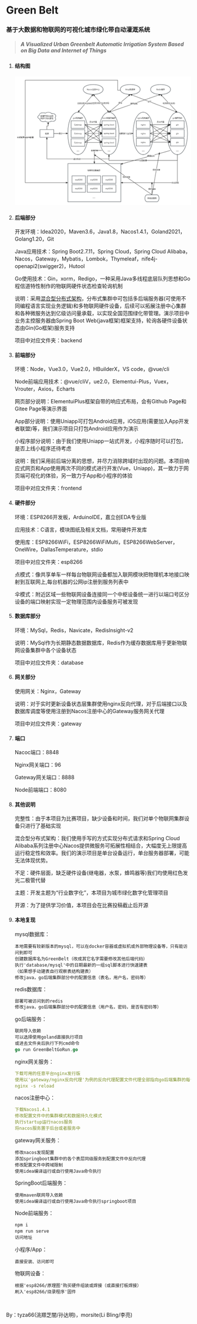 # Green Belt
### 基于大数据和物联网的可视化城市绿化带自动灌溉系统
> ##### *A Visualized Urban Greenbelt Automatic Irrigation System Based on Big Data and Internet of Things*
>

1. #### 结构图

   #### ![架构图](./文档/架构图.png)

2. #### 后端部分

   开发环境：Idea2020，Maven3.6，Java1.8，Nacos1.4.1，Goland2021，Golang1.20，Git

   Java应用技术：Spring Boot2.7.11，Spring Cloud，Spring Cloud Alibaba，Nacos，Gateway，Mybatis，Lombok，Thymeleaf，nife4j-openapi2(swigger2)，Hutool

   Go使用技术：Gin，xorm，Redigo，一种采用Java多线程底层队列思想和Go程信道特性制作的物联网硬件状态检查轮询机制

   说明：采用[混合型分布式架构](#其他说明)，分布式集群中可包括多后端服务器(可使用不同编程语言实现业务逻辑)和多物联网硬件设备，后续可以拓展注册中心集群和各种微服务达到亿级访问量承载，以实现全国范围绿化带管理。演示项目中业务主控服务器由Spring Boot Web(java框架)框架支持，轮询各硬件设备状态由Gin(Go框架)服务支持

   项目中对应文件夹：backend

3. #### 前端部分

   环境：Node，Vue3.0，Vue2.0，HBuilderX，VS code，@vue/cli

   Node前端应用技术：@vue/cliV，ue2.0，Elementui-Plus，Vuex，Vrouter，Axios，Echarts

   网页部分说明：ElementuiPlus框架自带的响应式布局，会有Github Page和Gitee Page等演示界面

   App部分说明：使用Uniapp可打包Android应用，iOS应用(需要加入App开发者联盟)等，我们演示项目只打包Android应用作为演示

   小程序部分说明：由于我们使用Uniapp一站式开发，小程序随时可以打包，是否上线小程序还待考虑

   说明：我们采用前后端分离的思想，并尽力消除跨域时出现的问题。本项目响应式网页和App使用两次不同的模式进行开发(Vue，Uniapp)，其一致力于网页端可视化的体验，另一致力于App和小程序的体验

   项目中对应文件夹：frontend

4. #### 硬件部分

   环境：ESP8266开发板，ArduinoIDE，嘉立创EDA专业版

   应用技术：C语言，模块图纸及相关文档，常用硬件开发库

   使用库：ESP8266WiFi，ESP8266WiFiMulti，ESP8266WebServer，OneWire，DallasTemperature，stdio

   项目中对应文件夹：esp8266

   点模式：像共享单车一样每台物联网设备都加入联网模块把物理机本地接口映射到互联网上,每台机器的公网ip注册到服务列表中

   伞模式：附近区域一些物联网设备连接同一个中枢设备统一进行以端口号区分设备的端口映射实现一定物理范围内设备服务可被发现

5. #### 数据库部分

   环境：MySql，Redis，Navicate，RedisInsight-v2

   说明：MySql作为长期静态数据数据库，Redis作为缓存数据库用于更新物联网设备集群中各个设备状态

   项目中对应文件夹：database

6. #### 网关部分

   使用网关：Nginx，Gateway

   说明：对于实时更新设备状态层集群使用nginx反向代理，对于后端接口以及数据库调度等使用注册到Nacos注册中心的Gateway服务网关代理

   项目中对应文件夹：gateway

7. #### 端口

   Nacoc端口：8848

   Nginx网关端口：96

   Gateway网关端口：8888

   Node前端端口：8080

8. #### 其他说明

   完整性：由于本项目为比赛项目，缺少设备和时间，我们对单个物联网集群设备只进行了基础实现

   混合型分布式架构：我们使用手写的方式实现分布式请求和Spring Cloud Alibaba系列注册中心Nacos提供微服务可拓展性相结合，大幅度无上限提高运行稳定性和效率。我们的演示项目是单台设备运行，单台服务器部署，可能无法体现优势。

   不足：硬件层面，缺乏硬件设备(继电器，水泵，蜂鸣器等)我们均使用红色发光二极管代替

   主题：开发主题为“行业数字化”，本项目为城市绿化数字化管理项目

   开源：为了提供学习价值，本项目会在比赛投稿截止后开源

9. #### 本地复现

   mysql数据库：

   ```mysql
   本地需要有较新版本的mysql，可以在docker容器或虚拟机或外部物理设备等，只有能访问到即可
   创建数据库名为GreenBelt（改成其它名字需要修改其他后端代码）
   执行'database/mysql'中的日期最新的一组sql脚本进行快速建表
   （如果想手动建表自行观察表结构建表）
   修改java，go后端集群部分中的配置信息（表名，用户名，密码等）
   ```

   redis数据库：

   ```sql
   部署可被访问到的redis
   修改java，go后端集群部分中的配置信息（用户名，密码，是否有密码等）
   ```

   go后端服务：

   ```go
   联网导入依赖
   可以选择使用goland直接执行项目
   或进去文件夹后执行下列cmd命令
   go run GreenBeltGoRun.go
   ```

   nginx网关服务：

   ```yml
   下载可用的任意平台nginx发行版
   使用以'gateway/nginx反向代理'为例的反向代理配置文件代理全部指向go后端集群的每台单机设备的地址
   nginx -s reload
   ```

   nacos注册中心：

   ```yml
   下载Nacos1.4.1
   修改配置文件中的集群模式和数据持久化模式
   执行startup运行nacos服务
   将nacos服务置于后台或者服务中
   ```

   gateway网关服务：

   ```
   修改nacos发现配置
   添加springboot集群中的各个表层同级服务到配置文件中反向代理
   修改配置文件中跨域限制
   使用idea编译运行或自行使用Java命令执行
   ```

   SpringBoot后端服务：

   ```
   使用maven联网导入依赖
   使用idea编译运行或自行使用Java命令执行springboot项目
   ```

   Node前端服务：

   ```javascript
   npm i
   npm run serve
   访问地址
   ```

   小程序/App：

   ```
   直接安装、访问即可
   ```

   物联网设备：

   ```
   根据'esp8266/原理图'购买硬件组装或焊接（或直接打板焊接）
   刷入'esp8266/烧录程序'固件
   ```

   ​

By：tyza66(洮羱芝闇/孙达明)，morsite(Li Bling/李亮)
